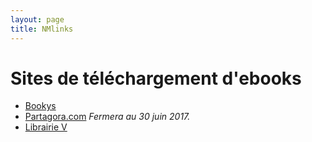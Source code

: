 ```yaml
---
layout: page
title: NMlinks
---
```


# Sites de téléchargement d'ebooks

* [Bookys](http://bookys.me "Bookys")
* [Partagora.com](https://partagora.com "Partagora") _Fermera au 30 juin 2017._
* [Librairie V](http://librairie-v.co "Librairie V")



